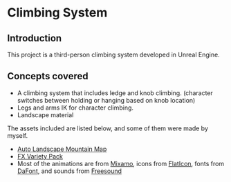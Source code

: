 # Climbing System
## Introduction
This project is a third-person climbing system developed in Unreal Engine.

## Concepts covered
- A climbing system that includes ledge and knob climbing. (character switches between holding or hanging based on knob location)
- Legs and arms IK for character climbing.
- Landscape material

The assets included are listed below, and some of them were made by myself.
- [Auto Landscape Mountain Map](https://www.unrealsensei.com/asset/autolandscape)
- [FX Variety Pack](https://www.unrealengine.com/marketplace/en-US/product/a36bac8b05004e999dd4b1d332501f49)
- Most of the animations are from [Mixamo](https://www.mixamo.com/), icons from [FlatIcon](https://www.flaticon.com/), fonts from [DaFont](https://www.dafont.com/), and sounds from [Freesound](https://freesound.org/)
